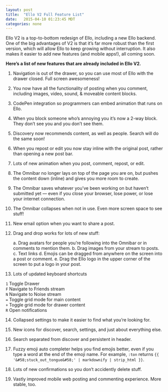 ```yaml
---
layout: post
title:  "Ello V2 Full Feature List"
date:   2015-04-10 01:23:45 MDT
categories: none
---
```


Ello V2 is a top-to-bottom redesign of Ello, including a new Ello backend. One of the big advantages of V2 is that it’s far more robust than the first version, which will allow Ello to keep growing without interruption.  It also makes it easier to add new features (and mobile apps!), all coming soon.

**Here’s a list of new features that are already included in Ello V2.**
 
1. Navigation is out of the drawer, so you can use most of Ello with the drawer closed. Full screen awesomeness! 

2. You now have all the functionality of posting when you comment, including images, video, sound, & moveable content blocks.

3. CodePen integration so programmers can embed animation that runs on Ello.

4. When you block someone who’s annoying you  it’s now a 2-way block. They don’t see you and you don’t see them.

5. Discovery now recommends content, as well as people. Search will do the same soon!

6. When you repost or edit you now stay inline with the original post, rather than opening a new post bar.

7. Lots of new animation when you post, comment, repost, or edit. 

8. The Omnibar no longer lays on top of the page you are on, but pushes the content down (inline) and gives you more room to create.

9. The Omnibar saves whatever you’ve been working on but haven’t submitted yet — even if you close your browser, lose power, or lose your internet connection.

10. The Omnibar collapses when not in use. Even more screen space to see stuff!

11. New email option when you want to share a post.

12. Drag and drop works for lots of new stuff:

	a. Drag avatars for people you’re following into the Omnibar or in comments to mention them.
	b. Drag images from your stream to posts.
	c. Text links
	d. Emojis can be dragged from anywhere on the screen into a post or comment.
	e. Drag the Ello logo in the upper corner of the screen to put a logo in your post.

13. Lots of updated keyboard shortcuts

   `1` Toggle Drawer  
   `F` Navigate to Friends stream  
   `N` Navigate to Noise stream  
   `=` Toggle grid mode for main content  
   `+` Toggle grid mode for drawer content  
   `R` Open notifications

14. Collapsed settings to make it easier to find what you’re looking for.

15. New icons for discover, search, settings, and just about everything else.

16. Search separated from discover and persistent in header.

17. Fuzzy emoji auto completer helps you find emojis better, even if you type a word at the end of the emoji name. For example, `:ton` returns `{{ '&#58;stuck_out_tongue&#58;' | markdownify | strip_html }}`.

18. Lots of new confirmations so you don’t accidently delete stuff.

19. Vastly improved mobile web posting and commenting experience. More stable, too.
